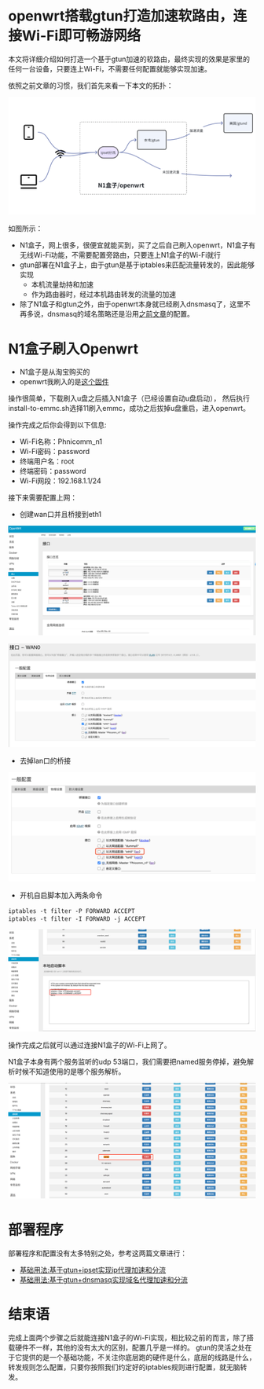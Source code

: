 # openwrt搭载gtun打造加速软路由，连接Wi-Fi即可畅游网络
本文将详细介绍如何打造一个基于gtun加速的软路由，最终实现的效果是家里的任何一台设备，只要连上Wi-Fi，不需要任何配置就能够实现加速。

依照之前文章的习惯，我们首先来看一下本文的拓扑：

![img.png](assets/softroute_acc_topology.png)

如图所示：
- N1盒子，网上很多，很便宜就能买到，买了之后自己刷入openwrt，N1盒子有无线Wi-Fi功能，不需要配置旁路由，只要连上N1盒子的Wi-Fi就行
- gtun部署在N1盒子上，由于gtun是基于iptables来匹配流量转发的，因此能够实现
  - 本机流量劫持和加速
  - 作为路由器时，经过本机路由转发的流量的加速
- 除了N1盒子和gtun之外，由于openwrt本身就已经刷入dnsmasq了，这里不再多说，dnsmasq的域名策略还是沿用[之前文章](基础用法:基于gtun+dnsmasq实现域名代理加速和分流.md)的配置。

# N1盒子刷入Openwrt
- N1盒子是从淘宝购买的
- openwrt我刷入的是[这个固件](https://github.com/ophub/flippy-openwrt-actions/releases/download/OpenWrt_lede_save_2024.04/openwrt_s905d_n1_R24.2.2_k5.15.152-flippy-88+o.img.gz)

操作很简单，下载刷入u盘之后插入N1盒子（已经设置自动u盘启动），
然后执行install-to-emmc.sh选择11刷入emmc，成功之后拔掉u盘重启，进入openwrt。

操作完成之后你会得到以下信息: 
- Wi-Fi名称：Phnicomm_n1
- Wi-Fi密码：password
- 终端用户名：root
- 终端密码：password
- Wi-Fi网段：192.168.1.1/24

接下来需要配置上网：
- 创建wan口并且桥接到eth1

![img.png](assets/softroute_acc_step1.png)

![img_1.png](assets/softroute_acc_step2.png)

- 去掉lan口的桥接

![img_2.png](assets/softroute_acc_step3.png)

- 开机自启脚本加入两条命令
```shell
iptables -t filter -P FORWARD ACCEPT
iptables -t filter -I FORWARD -j ACCEPT
```
![img_3.png](assets/softroute_acc_step4.png)

操作完成之后就可以通过连接N1盒子的Wi-Fi上网了。

N1盒子本身有两个服务监听的udp 53端口，我们需要把named服务停掉，避免解析时候不知道使用的是哪个服务解析。

![img_4.png](assets/softroute_acc_step5.png)

# 部署程序
部署程序和配置没有太多特别之处，参考这两篇文章进行：

- [基础用法:基于gtun+ipset实现ip代理加速和分流](基础用法:基于gtun+ipset实现ip代理加速和分流.md)
- [基础用法:基于gtun+dnsmasq实现域名代理加速和分流](基础用法:基于gtun+dnsmasq实现域名代理加速和分流.md)

# 结束语
完成上面两个步骤之后就能连接N1盒子的Wi-Fi实现，相比较之前的而言，除了搭载硬件不一样，其他的没有太大的区别，配置几乎是一样的。
gtun的灵活之处在于它提供的是一个基础功能，不关注你底层跑的硬件是什么，底层的线路是什么，转发规则怎么配置，只要你按照我们约定好的iptables规则进行配置，就无脑转发。
